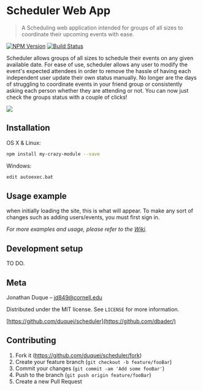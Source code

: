 # Scheduler Web App
> A Scheduling web application intended for groups of all sizes to coordinate their upcoming events with ease.

[![NPM Version][npm-image]][npm-url]
[![Build Status][travis-image]][travis-url]

Scheduler allows groups of all sizes to schedule their events on any given available date. For ease of use, scheduler allows any user to modify the event's expected attendees in order to remove the hassle of having each independent user update their own status manually. No longer are the days of struggling to coordinate events in your friend group or consistently asking each person whether they are attending or not. You can now just check the groups status with a couple of clicks!




![](header.png)

## Installation

OS X & Linux:

```sh
npm install my-crazy-module --save
```

Windows:

```sh
edit autoexec.bat
```

## Usage example

when initially loading the site, this is what will appear. To make any sort of changes such as adding users/events, you must first sign in. 



_For more examples and usage, please refer to the [Wiki][wiki]._

## Development setup

TO DO.


## Meta

Jonathan Duque – jd849@cornell.edu

Distributed under the MIT license. See ``LICENSE`` for more information.

[https://github.com/duquej/scheduler](https://github.com/dbader/)

## Contributing

1. Fork it (<https://github.com/duquej/scheduler/fork>)
2. Create your feature branch (`git checkout -b feature/fooBar`)
3. Commit your changes (`git commit -am 'Add some fooBar'`)
4. Push to the branch (`git push origin feature/fooBar`)
5. Create a new Pull Request

<!-- Markdown link & img dfn's -->
[npm-image]: https://img.shields.io/npm/v/datadog-metrics.svg?style=flat-square
[npm-url]: https://npmjs.org/package/datadog-metrics
[npm-downloads]: https://img.shields.io/npm/dm/datadog-metrics.svg?style=flat-square
[travis-image]: https://img.shields.io/travis/dbader/node-datadog-metrics/master.svg?style=flat-square
[travis-url]: https://travis-ci.org/dbader/node-datadog-metrics
[wiki]: https://github.com/yourname/yourproject/wiki
